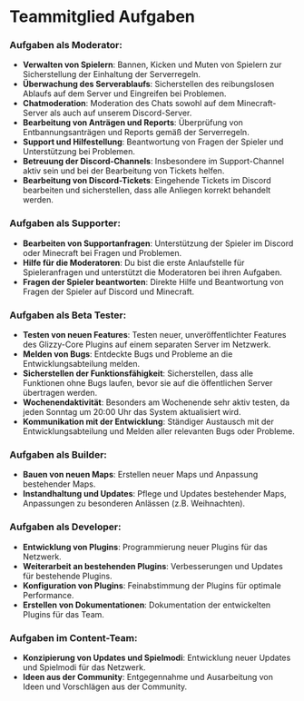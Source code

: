 # Teammitglied Aufgaben
### Aufgaben als Moderator:
- **Verwalten von Spielern**: Bannen, Kicken und Muten von Spielern zur Sicherstellung der Einhaltung der Serverregeln.
- **Überwachung des Serverablaufs**: Sicherstellen des reibungslosen Ablaufs auf dem Server und Eingreifen bei Problemen.
- **Chatmoderation**: Moderation des Chats sowohl auf dem Minecraft-Server als auch auf unserem Discord-Server.
- **Bearbeitung von Anträgen und Reports**: Überprüfung von Entbannungsanträgen und Reports gemäß der Serverregeln.
- **Support und Hilfestellung**: Beantwortung von Fragen der Spieler und Unterstützung bei Problemen.
- **Betreuung der Discord-Channels**: Insbesondere im Support-Channel aktiv sein und bei der Bearbeitung von Tickets helfen.
- **Bearbeitung von Discord-Tickets**: Eingehende Tickets im Discord bearbeiten und sicherstellen, dass alle Anliegen korrekt behandelt werden.

### Aufgaben als Supporter:
- **Bearbeiten von Supportanfragen**: Unterstützung der Spieler im Discord oder Minecraft bei Fragen und Problemen.
- **Hilfe für die Moderatoren**: Du bist die erste Anlaufstelle für Spieleranfragen und unterstützt die Moderatoren bei ihren Aufgaben.
- **Fragen der Spieler beantworten**: Direkte Hilfe und Beantwortung von Fragen der Spieler auf Discord und Minecraft.

### Aufgaben als Beta Tester:
- **Testen von neuen Features**: Testen neuer, unveröffentlichter Features des Glizzy-Core Plugins auf einem separaten Server im Netzwerk.
- **Melden von Bugs**: Entdeckte Bugs und Probleme an die Entwicklungsabteilung melden.
- **Sicherstellen der Funktionsfähigkeit**: Sicherstellen, dass alle Funktionen ohne Bugs laufen, bevor sie auf die öffentlichen Server übertragen werden.
- **Wochenendaktivität**: Besonders am Wochenende sehr aktiv testen, da jeden Sonntag um 20:00 Uhr das System aktualisiert wird.
- **Kommunikation mit der Entwicklung**: Ständiger Austausch mit der Entwicklungsabteilung und Melden aller relevanten Bugs oder Probleme.

### Aufgaben als Builder:
- **Bauen von neuen Maps**: Erstellen neuer Maps und Anpassung bestehender Maps.
- **Instandhaltung und Updates**: Pflege und Updates bestehender Maps, Anpassungen zu besonderen Anlässen (z.B. Weihnachten).

### Aufgaben als Developer:
- **Entwicklung von Plugins**: Programmierung neuer Plugins für das Netzwerk.
- **Weiterarbeit an bestehenden Plugins**: Verbesserungen und Updates für bestehende Plugins.
- **Konfiguration von Plugins**: Feinabstimmung der Plugins für optimale Performance.
- **Erstellen von Dokumentationen**: Dokumentation der entwickelten Plugins für das Team.

### Aufgaben im Content-Team:
- **Konzipierung von Updates und Spielmodi**: Entwicklung neuer Updates und Spielmodi für das Netzwerk.
- **Ideen aus der Community**: Entgegennahme und Ausarbeitung von Ideen und Vorschlägen aus der Community.